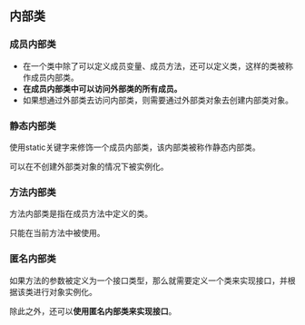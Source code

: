 ## 内部类

### 成员内部类

- 在一个类中除了可以定义成员变量、成员方法，还可以定义类，这样的类被称作成员内部类。
- **在成员内部类中可以访问外部类的所有成员。**
- 如果想通过外部类去访问内部类，则需要通过外部类对象去创建内部类对象。



### 静态内部类

使用static关键字来修饰一个成员内部类，该内部类被称作静态内部类。

可以在不创建外部类对象的情况下被实例化。



### 方法内部类

方法内部类是指在成员方法中定义的类。

只能在当前方法中被使用。



### 匿名内部类

如果方法的参数被定义为一个接口类型，那么就需要定义一个类来实现接口，并根据该类进行对象实例化。

除此之外，还可以**使用匿名内部类来实现接口**。

